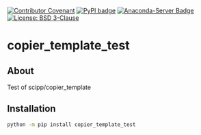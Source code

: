 [![Contributor Covenant](https://img.shields.io/badge/Contributor%20Covenant-2.1-4baaaa.svg)](CODE_OF_CONDUCT.md)
[![PyPI badge](http://img.shields.io/pypi/v/copier_template_test.svg)](https://pypi.python.org/pypi/copier_template_test)
[![Anaconda-Server Badge](https://anaconda.org/scipp/copier_template_test/badges/version.svg)](https://anaconda.org/scipp/copier_template_test)
[![License: BSD 3-Clause](https://img.shields.io/badge/License-BSD%203--Clause-blue.svg)](LICENSE)

# copier_template_test

## About

Test of scipp/copier_template

## Installation

```sh
python -m pip install copier_template_test
```
